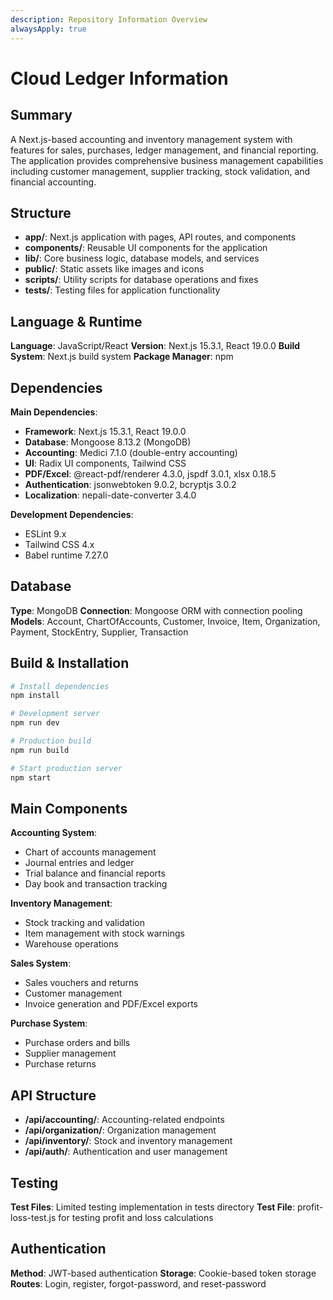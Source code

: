 ```yaml
---
description: Repository Information Overview
alwaysApply: true
---
```


# Cloud Ledger Information

## Summary
A Next.js-based accounting and inventory management system with features for sales, purchases, ledger management, and financial reporting. The application provides comprehensive business management capabilities including customer management, supplier tracking, stock validation, and financial accounting.

## Structure
- **app/**: Next.js application with pages, API routes, and components
- **components/**: Reusable UI components for the application
- **lib/**: Core business logic, database models, and services
- **public/**: Static assets like images and icons
- **scripts/**: Utility scripts for database operations and fixes
- **tests/**: Testing files for application functionality

## Language & Runtime
**Language**: JavaScript/React
**Version**: Next.js 15.3.1, React 19.0.0
**Build System**: Next.js build system
**Package Manager**: npm

## Dependencies
**Main Dependencies**:
- **Framework**: Next.js 15.3.1, React 19.0.0
- **Database**: Mongoose 8.13.2 (MongoDB)
- **Accounting**: Medici 7.1.0 (double-entry accounting)
- **UI**: Radix UI components, Tailwind CSS
- **PDF/Excel**: @react-pdf/renderer 4.3.0, jspdf 3.0.1, xlsx 0.18.5
- **Authentication**: jsonwebtoken 9.0.2, bcryptjs 3.0.2
- **Localization**: nepali-date-converter 3.4.0

**Development Dependencies**:
- ESLint 9.x
- Tailwind CSS 4.x
- Babel runtime 7.27.0

## Database
**Type**: MongoDB
**Connection**: Mongoose ORM with connection pooling
**Models**: Account, ChartOfAccounts, Customer, Invoice, Item, Organization, Payment, StockEntry, Supplier, Transaction

## Build & Installation
```bash
# Install dependencies
npm install

# Development server
npm run dev

# Production build
npm run build

# Start production server
npm start
```

## Main Components
**Accounting System**:
- Chart of accounts management
- Journal entries and ledger
- Trial balance and financial reports
- Day book and transaction tracking

**Inventory Management**:
- Stock tracking and validation
- Item management with stock warnings
- Warehouse operations

**Sales System**:
- Sales vouchers and returns
- Customer management
- Invoice generation and PDF/Excel exports

**Purchase System**:
- Purchase orders and bills
- Supplier management
- Purchase returns

## API Structure
- **/api/accounting/**: Accounting-related endpoints
- **/api/organization/**: Organization management
- **/api/inventory/**: Stock and inventory management
- **/api/auth/**: Authentication and user management

## Testing
**Test Files**: Limited testing implementation in tests directory
**Test File**: profit-loss-test.js for testing profit and loss calculations

## Authentication
**Method**: JWT-based authentication
**Storage**: Cookie-based token storage
**Routes**: Login, register, forgot-password, and reset-password